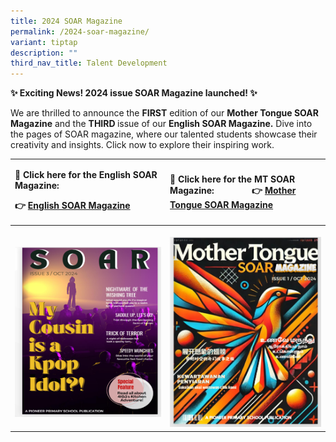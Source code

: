```yaml
---
title: 2024 SOAR Magazine
permalink: /2024-soar-magazine/
variant: tiptap
description: ""
third_nav_title: Talent Development
---
```

<p><strong>✨ Exciting News! 2024 issue SOAR Magazine launched! ✨</strong>
</p>
<p>We are thrilled to announce the <strong>FIRST</strong> edition of our <strong>Mother Tongue SOAR Magazine</strong> and
the <strong>THIRD </strong>issue of our <strong>English SOAR Magazine.</strong> Dive
into the pages of SOAR magazine, where our talented students showcase their
creativity and insights. Click now to explore their inspiring work.</p>
<table style="minWidth: 50px">
<colgroup>
<col>
<col>
</colgroup>
<tbody>
<tr>
<td rowspan="1" colspan="1">
<p><strong>📖 Click here for the English SOAR Magazine:</strong>
</p>
<p><strong>👉 <a href="https://heyzine.com/flip-book/c32cdaf230.html" rel="noopener noreferrer nofollow" target="_new">English SOAR Magazine</a></strong>
</p>
</td>
<td rowspan="1" colspan="1">
<p><strong>📖 Click here for the MT SOAR Magazine: &nbsp;&nbsp;&nbsp;&nbsp;&nbsp;&nbsp;&nbsp;&nbsp;&nbsp;&nbsp;&nbsp;&nbsp;&nbsp;&nbsp;&nbsp;👉 <a href="https://heyzine.com/flip-book/d6c21f7711.html" rel="noopener noreferrer nofollow" target="_new">Mother Tongue SOAR Magazine</a></strong>
</p>
</td>
</tr>
<tr>
<th rowspan="1" colspan="1">
<p></p>
<div class="isomer-image-wrapper">
<img style="width: 100%" height="auto" width="100%" alt="" src="/images/English_SOAR_Magazine.png">
</div>
</th>
<th rowspan="1" colspan="1">
<p></p>
<div class="isomer-image-wrapper">
<img style="width: 100%" height="auto" width="100%" alt="" src="/images/Mother_Tongue_SOAR_Magazine.png">
</div>
</th>
</tr>
</tbody>
</table>
<p></p>